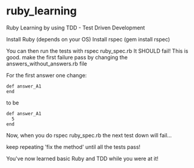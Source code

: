 # ruby_learning
Ruby Learning by using TDD - Test Driven Development

Install Ruby (depends on your OS)
Install rspec (gem install rspec)

You can then run the tests with rspec ruby_spec.rb
It SHOULD fail!  This is good.  make the first failure pass by changing the  
    answers_without_answers.rb file

For the first answer one change:

    def answer_A1
    end

to be

    def answer_A1
      5
    end

Now, when you do rspec ruby_spec.rb the next test down will fail...

keep repeating 'fix the method' until all the tests pass!

You've now learned basic Ruby and TDD while you were at it!
